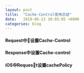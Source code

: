```yaml
---
layout: post
title:  "Cache-Control使用总结"
date:   2018-06-22 10:05:05 +0800
categories: blog
---
```


#### Request中设置Cache-Control


#### Response中设置Cache-control


#### iOS中Request设置cachePolicy
